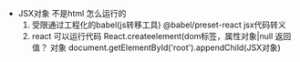 - JSX对象 不是html  怎么运行的
    1. 受限通过工程化的babel(js转移工具)
        @babel/preset-react jsx代码转义
    2. react 可以运行代码
        React.createelement(dom标签，属性对象|null 
        返回值？ 对象
        document.getElementById('root').appendChild(JSX对象)